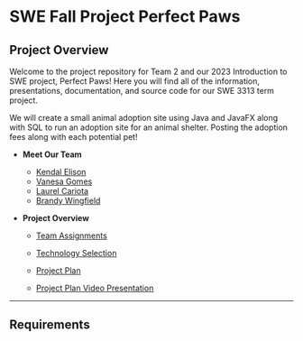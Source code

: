 # SWE Fall Project Perfect Paws
## Project Overview
Welcome to the project repository for Team 2 and our 2023 Introduction to SWE project, Perfect Paws! Here you will find all of the information, presentations, documentation, and source code for our SWE 3313 term project.

We will create a small animal adoption site using Java and JavaFX along with SQL to run an adoption site for an animal shelter. Posting the adoption fees along with each potential pet!

+ **Meet Our Team**
  + [Kendal Elison](Project-Plan/Kendal-Elison-Resume.md)
  + [Vanesa Gomes](Project-Plan/Vanesa-Gomes-Resume.md)
  + [Laurel Cariota](Project-Plan/Laurel-Cariota-Resume.md)
  + [Brandy Wingfield](Project-Plan/Brandy-Wingfield-Resume.md)
    
+ **Project Overview**
  + [Team Assignments](Project-Plan/Team-Assignments.md)

  + [Technology Selection](Project-Plan/Technology-Description.md)

  + [Project Plan](Project-Plan/Project-Plan.md)

  + [Project Plan Video Presentation](Presentations/Project-Plan-Video-Presentation.md)
---
## Requirements

